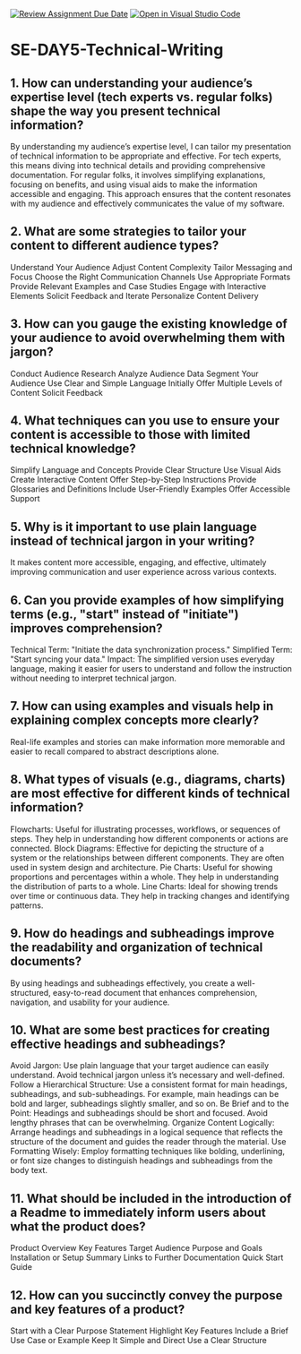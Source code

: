 [![Review Assignment Due Date](https://classroom.github.com/assets/deadline-readme-button-22041afd0340ce965d47ae6ef1cefeee28c7c493a6346c4f15d667ab976d596c.svg)](https://classroom.github.com/a/zsAR-pyY)
[![Open in Visual Studio Code](https://classroom.github.com/assets/open-in-vscode-2e0aaae1b6195c2367325f4f02e2d04e9abb55f0b24a779b69b11b9e10269abc.svg)](https://classroom.github.com/online_ide?assignment_repo_id=15650316&assignment_repo_type=AssignmentRepo)
# SE-DAY5-Technical-Writing
## 1. How can understanding your audience’s expertise level (tech experts vs. regular folks) shape the way you present technical information?

By understanding my audience’s expertise level, I can tailor my presentation of technical information to be appropriate and effective. For tech experts, this means diving into technical details and providing comprehensive documentation. For regular folks, it involves simplifying explanations, focusing on benefits, and using visual aids to make the information accessible and engaging. This approach ensures that the content resonates with my audience and effectively communicates the value of my software.

## 2. What are some strategies to tailor your content to different audience types?

Understand Your Audience
Adjust Content Complexity
Tailor Messaging and Focus
Choose the Right Communication Channels
Use Appropriate Formats
Provide Relevant Examples and Case Studies
Engage with Interactive Elements
Solicit Feedback and Iterate
Personalize Content Delivery

## 3. How can you gauge the existing knowledge of your audience to avoid overwhelming them with jargon?

Conduct Audience Research
Analyze Audience Data
Segment Your Audience
Use Clear and Simple Language Initially
Offer Multiple Levels of Content
Solicit Feedback

## 4. What techniques can you use to ensure your content is accessible to those with limited technical knowledge?

Simplify Language and Concepts
Provide Clear Structure
Use Visual Aids
Create Interactive Content
Offer Step-by-Step Instructions
Provide Glossaries and Definitions
Include User-Friendly Examples
Offer Accessible Support

## 5. Why is it important to use plain language instead of technical jargon in your writing?

It makes content more accessible, engaging, and effective, ultimately improving communication and user experience across various contexts.

## 6. Can you provide examples of how simplifying terms (e.g., "start" instead of "initiate") improves comprehension?

Technical Term: "Initiate the data synchronization process."
Simplified Term: "Start syncing your data."
Impact: The simplified version uses everyday language, making it easier for users to understand and follow the instruction without needing to interpret technical jargon.

## 7. How can using examples and visuals help in explaining complex concepts more clearly?

Real-life examples and stories can make information more memorable and easier to recall compared to abstract descriptions alone.

## 8. What types of visuals (e.g., diagrams, charts) are most effective for different kinds of technical information?

Flowcharts: Useful for illustrating processes, workflows, or sequences of steps. They help in understanding how different components or actions are connected.
Block Diagrams: Effective for depicting the structure of a system or the relationships between different components. They are often used in system design and architecture.
Pie Charts: Useful for showing proportions and percentages within a whole. They help in understanding the distribution of parts to a whole.
Line Charts: Ideal for showing trends over time or continuous data. They help in tracking changes and identifying patterns.

## 9. How do headings and subheadings improve the readability and organization of technical documents?

By using headings and subheadings effectively, you create a well-structured, easy-to-read document that enhances comprehension, navigation, and usability for your audience.

## 10. What are some best practices for creating effective headings and subheadings?

Avoid Jargon: Use plain language that your target audience can easily understand. Avoid technical jargon unless it’s necessary and well-defined.
Follow a Hierarchical Structure: Use a consistent format for main headings, subheadings, and sub-subheadings. For example, main headings can be bold and larger, subheadings slightly smaller, and so on.
Be Brief and to the Point: Headings and subheadings should be short and focused. Avoid lengthy phrases that can be overwhelming.
Organize Content Logically: Arrange headings and subheadings in a logical sequence that reflects the structure of the document and guides the reader through the material.
Use Formatting Wisely: Employ formatting techniques like bolding, underlining, or font size changes to distinguish headings and subheadings from the body text.

## 11. What should be included in the introduction of a Readme to immediately inform users about what the product does?

Product Overview
Key Features
Target Audience
Purpose and Goals
Installation or Setup Summary
Links to Further Documentation
Quick Start Guide

## 12. How can you succinctly convey the purpose and key features of a product?

Start with a Clear Purpose Statement
Highlight Key Features
Include a Brief Use Case or Example
Keep It Simple and Direct
Use a Clear Structure
